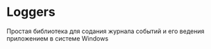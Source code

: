 # Loggers
Простая библиотека для содания журнала событий и его ведения приложением в системе Windows
